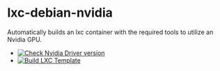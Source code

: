 # lxc-debian-nvidia

Automatically builds an lxc container with the required tools to utilize an Nvidia GPU.

+ [![Check Nvidia Driver version](https://github.com/ironicbadger/lxc-debian-nvidia/actions/workflows/check-nvidia-driver-version.yaml/badge.svg?event=push)](https://github.com/ironicbadger/lxc-debian-nvidia/actions/workflows/check-nvidia-driver-version.yaml)
+ [![Build LXC Template](https://github.com/ironicbadger/lxc-debian-nvidia/actions/workflows/build-template.yaml/badge.svg)](https://github.com/ironicbadger/lxc-debian-nvidia/actions/workflows/build-template.yaml)


